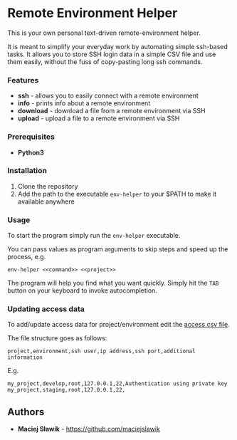 # Remote Environment Helper #

This is your own personal text-driven remote-environment helper.
 
It is meant to simplify your everyday work by automating simple ssh-based tasks.
It allows you to store SSH login data in a simple CSV file and use them easily, without the fuss of copy-pasting 
long ssh commands.


### Features ###

* **ssh** - allows you to easily connect with a remote environment
* **info** - prints info about a remote environment
* **download** - download a file from a remote environment via SSH
* **upload** - upload a file to a remote environment via SSH


### Prerequisites

* **Python3**


### Installation ###

1. Clone the repository
2. Add the path to the executable ```env-helper``` to your $PATH to 
make it available anywhere

### Usage ###

To start the program simply run the ```env-helper``` executable.

You can pass values as program arguments to skip steps and speed up the process, e.g.

```
env-helper <<command>> <<project>>
```

The program will help you find what you want quickly. Simply hit the ```TAB``` button
on your keyboard to invoke autocompletion.


### Updating access data ###

To add/update access data for project/environment edit the [access.csv file](envhelper/data/access.csv).

The file structure goes as follows:
```
project,environment,ssh user,ip address,ssh port,additional information
```
E.g.
```
my_project,develop,root,127.0.0.1,22,Authentication using private key
my_project,staging,root,127.0.0.1,22,
```

## Authors

* **Maciej Sławik** - https://github.com/maciejslawik
